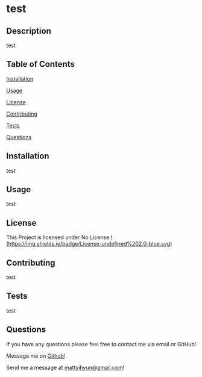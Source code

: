 # test

## Description
test
## Table of Contents
[Installation](#Installation)

[Usage](#Usage)

[License](#License)

[Contributing](#Contributing)

[Tests](#Tests)

[Questions](#Questions)

## Installation
test
## Usage
test
## License
This Project is licensed under No License [!(https://img.shields.io/badge/License-undefined%202.0-blue.svg)](undefined)
## Contributing
test
## Tests
test
## Questions
If you have any questions please feel free to contact me via email or GitHub!

Message me on [Github]("https://github.com/Myhyun/)!

Send me a message at mattyihyun@gmail.com!
